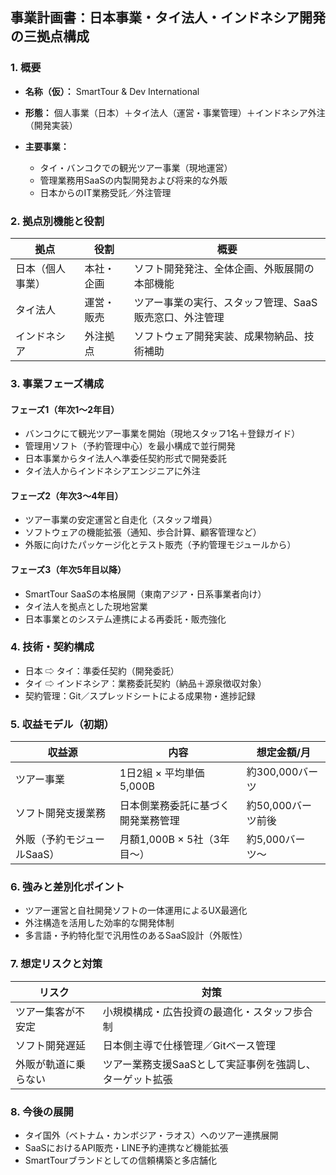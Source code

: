 ## 事業計画書：日本事業・タイ法人・インドネシア開発の三拠点構成

### 1. 概要

* **名称（仮）：** SmartTour & Dev International
* **形態：** 個人事業（日本）＋タイ法人（運営・事業管理）＋インドネシア外注（開発実装）
* **主要事業：**

  * タイ・バンコクでの観光ツアー事業（現地運営）
  * 管理業務用SaaSの内製開発および将来的な外販
  * 日本からのIT業務受託／外注管理

### 2. 拠点別機能と役割

| 拠点       | 役割    | 概要                            |
| -------- | ----- | ----------------------------- |
| 日本（個人事業） | 本社・企画 | ソフト開発発注、全体企画、外販展開の本部機能        |
| タイ法人     | 運営・販売 | ツアー事業の実行、スタッフ管理、SaaS販売窓口、外注管理 |
| インドネシア   | 外注拠点  | ソフトウェア開発実装、成果物納品、技術補助         |

### 3. 事業フェーズ構成

#### フェーズ1（年次1〜2年目）

* バンコクにて観光ツアー事業を開始（現地スタッフ1名＋登録ガイド）
* 管理用ソフト（予約管理中心）を最小構成で並行開発
* 日本事業からタイ法人へ準委任契約形式で開発委託
* タイ法人からインドネシアエンジニアに外注

#### フェーズ2（年次3〜4年目）

* ツアー事業の安定運営と自走化（スタッフ増員）
* ソフトウェアの機能拡張（通知、歩合計算、顧客管理など）
* 外販に向けたパッケージ化とテスト販売（予約管理モジュールから）

#### フェーズ3（年次5年目以降）

* SmartTour SaaSの本格展開（東南アジア・日系事業者向け）
* タイ法人を拠点とした現地営業
* 日本事業とのシステム連携による再委託・販売強化

### 4. 技術・契約構成

* 日本 ⇨ タイ：準委任契約（開発委託）
* タイ ⇨ インドネシア：業務委託契約（納品＋源泉徴収対象）
* 契約管理：Git／スプレッドシートによる成果物・進捗記録

### 5. 収益モデル（初期）

| 収益源             | 内容                  | 想定金額/月       |
| --------------- | ------------------- | ------------ |
| ツアー事業           | 1日2組 × 平均単価5,000B   | 約300,000バーツ  |
| ソフト開発支援業務       | 日本側業務委託に基づく開発業務管理   | 約50,000バーツ前後 |
| 外販（予約モジュールSaaS） | 月額1,000B × 5社（3年目〜） | 約5,000バーツ〜   |

### 6. 強みと差別化ポイント

* ツアー運営と自社開発ソフトの一体運用によるUX最適化
* 外注構造を活用した効率的な開発体制
* 多言語・予約特化型で汎用性のあるSaaS設計（外販性）

### 7. 想定リスクと対策

| リスク        | 対策                             |
| ---------- | ------------------------------ |
| ツアー集客が不安定  | 小規模構成・広告投資の最適化・スタッフ歩合制         |
| ソフト開発遅延    | 日本側主導で仕様管理／Gitベース管理            |
| 外販が軌道に乗らない | ツアー業務支援SaaSとして実証事例を強調し、ターゲット拡張 |

### 8. 今後の展開

* タイ国外（ベトナム・カンボジア・ラオス）へのツアー連携展開
* SaaSにおけるAPI販売・LINE予約連携など機能拡張
* SmartTourブランドとしての信頼構築と多店舗化
